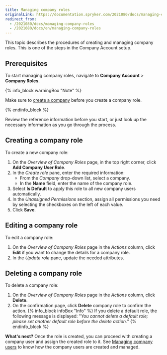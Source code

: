 ```yaml
---
title: Managing company roles
originalLink: https://documentation.spryker.com/2021080/docs/managing-company-roles
redirect_from:
  - /2021080/docs/managing-company-roles
  - /2021080/docs/en/managing-company-roles
---
```


This topic describes the procedures of creating and managing company roles. This is one of the steps in the Company Account setup.

## Prerequisites

To start managing company roles, navigate to  **Company Account** > **Company Roles**.

{% info_block warningBox "Note" %}

Make sure to [create a company](https://documentation.spryker.com/docs/managing-companies#creating-a-company) before you create a company role.

{% endinfo_block %}

Review the reference information before you start, or just look up the necessary information as you go through the process.

## Creating a company role

To create a new company role:

1. On the *Overview of Company Roles* page, in the top right corner, click **Add Company User Role**. 
2. In the *Create role* pane, enter the required information: 
     * From the *Company* drop-down list, select a company. 
     * In the **Name** field, enter the name of the company role.
3. Select **Is Default** to apply this role to all new company users automatically.
4. In the *Unassigned Permissions* section, assign all permissions you need by selecting the checkboxes on the left of each value.
5. Click **Save**.

## Editing a company role

To edit a company role:
1. On the *Overview of Company Roles* page in the *Actions* column, click **Edit**  if you want to change the details for a company role.
2. In the *Update role* pane, update the needed attributes.

## Deleting a company role

To delete a company role:
1. On the *Overview of Company Roles* page in the _Actions_ column, click **Delete**.
2. On the confirmation page, click **Delete** company role to confirm the action.
    {% info_block infoBox "Info" %}
If you delete a default role, the following message is displayed: "*You cannot delete a default role; please set another default role before the delete action.*"
{% endinfo_block %}

**What's next?**
Once the role is created, you can proceed with creating a company user and assign the created role to it.
See [Managing company users](https://documentation.spryker.com/docs/managing-company-users) to know how the company users are created and managed.
